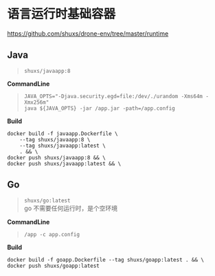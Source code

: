 # 语言运行时基础容器

https://github.com/shuxs/drone-env/tree/master/runtime

## Java

> `shuxs/javaapp:8`

**CommandLine**

> `JAVA_OPTS="-Djava.security.egd=file:/dev/./urandom -Xms64m -Xmx256m"` \
> `java ${JAVA_OPTS} -jar /app.jar -path=/app.config`

**Build**

```shell
docker build -f javaapp.Dockerfile \
    --tag shuxs/javaapp:8 \
    --tag shuxs/javaapp:latest \
    . && \
docker push shuxs/javaapp:8 && \
docker push shuxs/javaapp:latest && \
```

## Go

> `shuxs/go:latest` \
> go 不需要任何运行时，是个空环境

**CommandLine**

> `/app -c app.config`

**Build**

```shell
docker build -f goapp.Dockerfile --tag shuxs/goapp:latest . && \
docker push shuxs/goapp:latest
```
